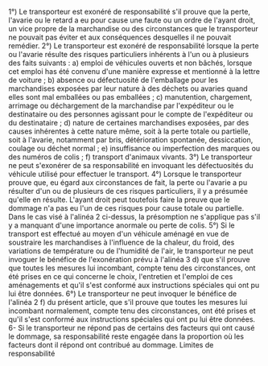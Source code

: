 1°) Le transporteur est exonéré de responsabilité s'il prouve que la perte, l'avarie ou le retard a eu pour cause une
faute ou un ordre de l'ayant droit, un vice propre de la marchandise ou des circonstances que le transporteur ne
pouvait pas éviter et aux conséquences desquelles il ne pouvait remédier.
2°) Le transporteur est exonéré de responsabilité lorsque la perte ou l'avarie résulte des risques particuliers
inhérents à l'un ou à plusieurs des faits suivants :
a) emploi de véhicules ouverts et non bâchés, lorsque cet emploi has été convenu d'une manière expresse et
mentionné à la lettre de voiture ;
b) absence ou défectuosité de l'emballage pour les marchandises exposées par leur nature à des déchets ou
avaries quand elles sont mal emballées ou pas emballées ;
c) manutention, chargement, arrimage ou déchargement de la marchandise par l'expéditeur ou le destinataire ou
des personnes agissant pour le compte de l'expéditeur ou du destinataire ;
d) nature de certaines marchandises exposées, par des causes inhérentes à cette nature même, soit à la perte
totale ou partielle, soit à l'avarie, notamment par bris, détérioration spontanée, dessiccation, coulage ou déchet
normal ;
e) insuffisance ou imperfection des marques ou des numéros de colis ;
f) transport d'animaux vivants.
3°) Le transporteur ne peut s'exonérer de sa responsabilité en invoquant les défectuosités du véhicule utilisé pour
effectuer le transport.
4°) Lorsque le transporteur prouve que, eu égard aux circonstances de fait, la perte ou l'avarie a pu résulter d'un
ou de plusieurs de ces risques particuliers, il y a présumée qu'elle en résulte. L'ayant droit peut toutefois faire la
preuve que le dommage n'a pas eu l'un de ces risques pour cause totale ou partielle. Dans le cas visé à l'alinéa 2
ci-dessus, la présomption ne s'applique pas s'il y a manquant d'une importance anormale ou perte de colis.
5°) Si le transport est effectué au moyen d'un véhicule aménagé en vue de soustraire les marchandises à
l'influence de la chaleur, du froid, des variations de température ou de l'humidité de l'air, le transporteur ne peut
invoguer le bénéfice de l'exonération prévu à l'alinéa 3 d) que s'il prouve que toutes les mesures lui incombant,
compte tenu des circonstances, ont été prises en ce qui concerne le choix, l'entretien et l'emploi de ces
aménagements et qu'il s'est conformé aux instructions spéciales qui ont pu lui être données.
6°) Le transporteur ne peut invoquer le bénéfice de l'alinéa 2 f) du présent article, que s'il prouve que toutes les
mesures lui incombant normalement, compte tenu des circonstances, ont été prises et qu'il s'est conformé aux
instructions spéciales qui ont pu lui être données.
6- Si le transporteur ne répond pas de certains des facteurs qui ont causé le dommage, sa responsabilité reste
engagée dans la proportion où les facteurs dont il répond ont contribué au dommage.
Limites de responsabilité